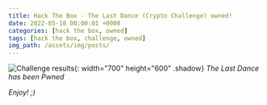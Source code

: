 ```yaml
---
title: Hack The Box - The Last Dance (Crypto Challenge) owned!
date: 2022-05-18 00:00:01 +0000
categories: [hack the box, owned]
tags: [hack the box, challenge, owned]
img_path: /assets/img/posts/
---
```


![Challenge results](owned-the-last-dance.png){: width="700" height="600" .shadow}
_The Last Dance has been Pwned_

_Enjoy! ;)_
